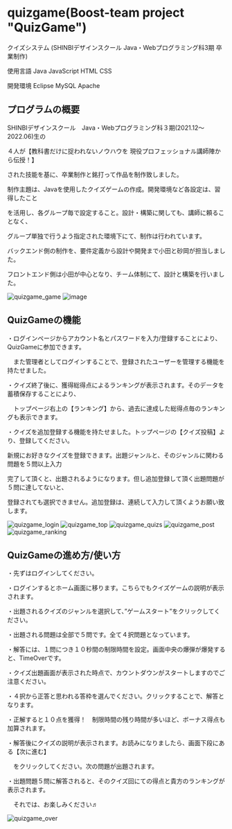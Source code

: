 # quizgame(Boost-team project "QuizGame")
クイズシステム (SHINBIデザインスクール Java・Webプログラミング科3期 卒業制作)

使用言語 Java JavaScript HTML CSS

開発環境 Eclipse MySQL Apache


## プログラムの概要

SHINBIデザインスクール　Java・Webプログラミング科３期(2021.12～2022.06)生の

４人が【教科書だけに捉われないノウハウを 現役プロフェッショナル講師陣から伝授！】

された技能を基に、卒業制作と銘打って作品を制作致しました。

制作主題は、Javaを使用したクイズゲームの作成。開発環境など各設定は、習得したこと

を活用し、各グループ毎で設定すること。設計・構築に関しても、講師に頼ることなく、

グループ単独で行うよう指定された環境下にて、制作は行われています。

バックエンド側の制作を、要件定義から設計や開発まで小田と砂岡が担当しました。

フロントエンド側は小田が中心となり、チーム体制にて、設計と構築を行いました。

![quizgame_game](https://user-images.githubusercontent.com/85378454/173746102-c92f638f-c3b2-4614-98b9-087390452536.png)
![image](https://user-images.githubusercontent.com/96611193/173288323-d64c9249-f8f7-4895-9e25-26066efc2f14.png)




 ## QuizGameの機能
 
 ・ログインページからアカウント名とパスワードを入力/登録することにより、QuizGameに参加できます。
 
 　また管理者としてログインすることで、登録されたユーザーを管理する機能を持たせました。
 
 ・クイズ終了後に、獲得総得点によるランキングが表示されます。そのデータを蓄積保存することにより、
 
 　トップページ右上の【ランキング】から、過去に達成した総得点毎のランキングも表示できます。
  
 ・クイズを追加登録する機能を持たせました。トップページの【クイズ投稿】より、登録してください。
  
   新規にお好きなクイズを登録できます。出題ジャンルと、そのジャンルに関わる問題を５問以上入力
   
   完了して頂くと、出題されるようになります。但し追加登録して頂く出題問題が５問に達してないと、
   
   登録されても選択できません。追加登録は、連続して入力して頂くようお願い致します。
   
   
 ![quizgame_login](https://user-images.githubusercontent.com/85378454/173746143-8f57eeb9-f2d0-43ed-b2bc-aa44c6496f32.png)
![quizgame_top](https://user-images.githubusercontent.com/85378454/173746162-6650004d-8fe0-481f-9e1f-4dfeb17f58e3.png)
![quizgame_quizs](https://user-images.githubusercontent.com/85378454/173746153-9d420b6e-9527-41c7-8fd9-713eed585e5a.png)
![quizgame_post](https://user-images.githubusercontent.com/85378454/173746147-73837edd-7a34-4e0d-800a-f6bc6a0af6f9.png)
![quizgame_ranking](https://user-images.githubusercontent.com/85378454/173746156-bcdebc46-e01d-40a9-83ed-1b28fc875e26.png)
   
    
## QuizGameの進め方/使い方

・先ずはログインしてください。

・ログインするとホーム画面に移ります。こちらでもクイズゲームの説明が表示されます。

・出題されるクイズのジャンルを選択して、”ゲームスタート”をクリックしてください。

・出題される問題は全部で５問です。全て４択問題となっています。

・解答には、１問につき１０秒間の制限時間を設定。画面中央の爆弾が爆発すると、TimeOverです。

・クイズ出題画面が表示された時点で、カウントダウンがスタートしますのでご注意ください。

・４択から正答と思われる答枠を選んでください。クリックすることで、解答となります。

・正解すると１０点を獲得！　制限時間の残り時間が多いほど、ボーナス得点も加算されます。

・解答後にクイズの説明が表示されます。お読みになりましたら、画面下段にある【次に進む】

　をクリックしてください。次の問題が出題されます。
 
・出題問題５問に解答されると、そのクイズ回にての得点と貴方のランキングが表示されます。

　それでは、お楽しみください♬
 



![quizgame_over](https://user-images.githubusercontent.com/85378454/173748237-fcbe49a8-cfb4-40f2-a300-3d22a28ab84f.png)

 
